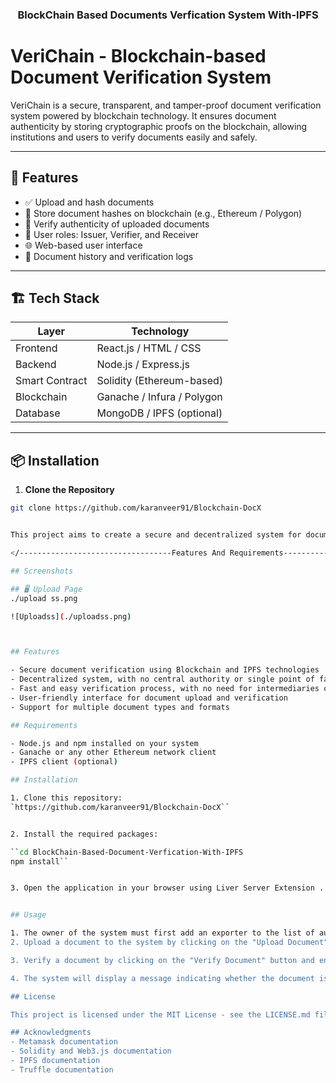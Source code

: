 
  <h3 align="center">BlockChain Based Documents Verfication System With-IPFS</h3>

  # VeriChain - Blockchain-based Document Verification System

VeriChain is a secure, transparent, and tamper-proof document verification system powered by blockchain technology. It ensures document authenticity by storing cryptographic proofs on the blockchain, allowing institutions and users to verify documents easily and safely.

---

## 🚀 Features

- ✅ Upload and hash documents
- 🔐 Store document hashes on blockchain (e.g., Ethereum / Polygon)
- 📄 Verify authenticity of uploaded documents
- 👤 User roles: Issuer, Verifier, and Receiver
- 🌐 Web-based user interface
- 🧾 Document history and verification logs

---

## 🏗️ Tech Stack

| Layer        | Technology               |
|-------------|--------------------------|
| Frontend     | React.js / HTML / CSS     |
| Backend      | Node.js / Express.js      |
| Smart Contract | Solidity (Ethereum-based) |
| Blockchain   | Ganache / Infura / Polygon |
| Database     | MongoDB / IPFS (optional) |

---

## 📦 Installation

1. **Clone the Repository**

```bash
git clone https://github.com/karanveer91/Blockchain-DocX


This project aims to create a secure and decentralized system for document verification using Blockchain and InterPlanetary File System (IPFS) technologies. The system stores the hash of the documents in the Blockchain network and the documents themselves in the IPFS network. This ensures that the documents cannot be tampered with or altered, and they can be easily retrieved and verified by authorized parties.

</----------------------------------Features And Requirements------------------------------------------------>

## Screenshots

## 🖥️ Upload Page
./upload ss.png

![Uploadss](./uploadss.png)



## Features

- Secure document verification using Blockchain and IPFS technologies
- Decentralized system, with no central authority or single point of failure
- Fast and easy verification process, with no need for intermediaries or third-party services
- User-friendly interface for document upload and verification
- Support for multiple document types and formats

## Requirements

- Node.js and npm installed on your system
- Ganache or any other Ethereum network client
- IPFS client (optional)

## Installation

1. Clone this repository: 
`https://github.com/karanveer91/Blockchain-DocX``


2. Install the required packages:

``cd BlockChain-Based-Document-Verfication-With-IPFS
npm install``


3. Open the application in your browser using Liver Server Extension .


## Usage

1. The owner of the system must first add an exporter to the list of authorized parties. This is done by clicking on the "Add Exporter" button and entering the exporter's Ethereum address.
2. Upload a document to the system by clicking on the "Upload Document" button and selecting a file from your computer. The document will be encrypted and stored in the IPFS network, and its hash will be recorded in the Blockchain.

3. Verify a document by clicking on the "Verify Document" button and entering its unique identifier (hash) in the input field. The system will retrieve the document from the IPFS network, decrypt it, and compare its hash with the one recorded in the Blockchain.

4. The system will display a message indicating whether the document is authentic or not.

## License

This project is licensed under the MIT License - see the LICENSE.md file for details.

## Acknowledgments
- Metamask documentation
- Solidity and Web3.js documentation
- IPFS documentation
- Truffle documentation





